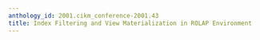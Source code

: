 ```yaml
---
anthology_id: 2001.cikm_conference-2001.43
title: Index Filtering and View Materialization in ROLAP Environment
---
```

